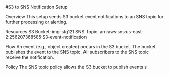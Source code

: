 #S3 to SNS Notification Setup

Overview
This setup sends S3 bucket event notifications to an SNS topic for further processing or alerting.

Resources
S3 Bucket: img-stg121
SNS Topic: arn:aws:sns:us-east-2:256207368585:S3-event-notification

Flow
An event (e.g., object created) occurs in the S3 bucket.
The bucket publishes the event to the SNS topic.
All subscribers to the SNS topic receive the notification.

Policy
The SNS topic policy allows the S3 bucket to publish events s
